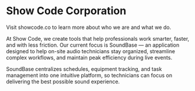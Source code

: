 # Show Code Corporation

Visit showcode.co to learn more about who we are and what we do.

At Show Code, we create tools that help professionals work smarter, faster, and with less friction. Our current focus is SoundBase — an application designed to help on-site audio technicians stay organized, streamline complex workflows, and maintain peak efficiency during live events.

SoundBase centralizes schedules, equipment tracking, and task management into one intuitive platform, so technicians can focus on delivering the best possible sound experience.
